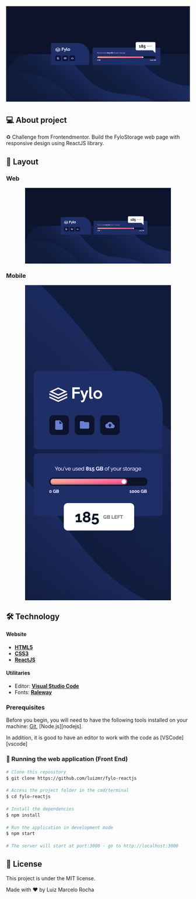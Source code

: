 <h1 align="center">
    <img alt="FyloStorage" title="#FyloStorage" src="./assets/web.png" />
</h1>

## 💻 About project

♻️ Challenge from Frontendmentor. Build the FyloStorage web page with responsive design using ReactJS library.

## 🎨 Layout

### Web

<p align="center" style="display: flex; align-items: flex-start; justify-content: center;">
  <img alt="FyloStorageWeb" title="#FyloStorageWeb" src="./assets/web.png" width="400px">

</p>

### Mobile

<p align="center" style="display: flex; align-items: flex-start; justify-content: center;">
  <img alt="FyloStorageMobile" title="#FyloStorageMobile" src="./assets/mobile.png" width="400px">

</p>

## 🛠 Technology

#### **Website**

-   **[HTML5](https://developer.mozilla.org/pt-BR/docs/Web/HTML/HTML5)**
-   **[CSS3](https://developer.mozilla.org/pt-BR/docs/Web/CSS)**
-   **[ReactJS](https://pt-br.reactjs.org/)**

#### **Utilitaries**

-   Editor: **[Visual Studio Code](https://code.visualstudio.com/)**
-   Fonts: **[Raleway](https://fonts.googleapis.com/css2?family=Raleway:wght@400;700&display=swap)**

### Prerequisites

Before you begin, you will need to have the following tools installed on your machine:
[Git](https://git-scm.com), [Node.js][nodejs].

In addition, it is good to have an editor to work with the code as [VSCode][vscode]

### 🧭 Running the web application (Front End)

```bash
# Clone this repository
$ git clone https://github.com/luizmr/fylo-reactjs

# Access the project folder in the cmd/terminal
$ cd fylo-reactjs

# Install the dependencies
$ npm install

# Run the application in development mode
$ npm start

# The server will start at port:3000 - go to http://localhost:3000
```

## 📝 License

This project is under the MIT license.

Made with ❤️ by Luiz Marcelo Rocha
